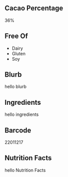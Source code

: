 ## Cacao Percentage
36%

## Free Of
- Dairy
- Gluten
- Soy

## Blurb
hello blurb

## Ingredients
hello ingredients

## Barcode
22011217

## Nutrition Facts
hello Nutrition Facts
